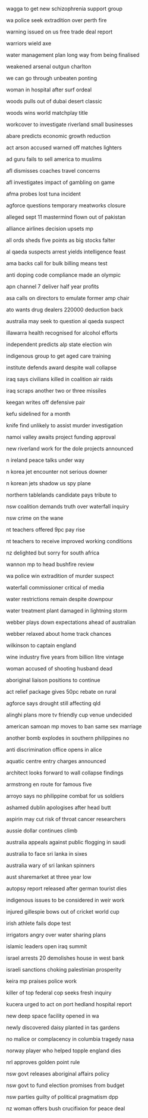 wagga to get new schizophrenia support group

wa police seek extradition over perth fire

warning issued on us free trade deal report

warriors wield axe

water management plan long way from being finalised

weakened arsenal outgun charlton

we can go through unbeaten ponting

woman in hospital after surf ordeal

woods pulls out of dubai desert classic

woods wins world matchplay title

workcover to investigate riverland small businesses

abare predicts economic growth reduction

act arson accused warned off matches lighters

ad guru fails to sell america to muslims

afl dismisses coaches travel concerns

afl investigates impact of gambling on game

afma probes lost tuna incident

agforce questions temporary meatworks closure

alleged sept 11 mastermind flown out of pakistan

alliance airlines decision upsets mp

all ords sheds five points as big stocks falter

al qaeda suspects arrest yields intelligence feast

ama backs call for bulk billing means test

anti doping code compliance made an olympic

apn channel 7 deliver half year profits

asa calls on directors to emulate former amp chair

ato wants drug dealers 220000 deduction back

australia may seek to question al qaeda suspect

illawarra health recognised for alcohol efforts

independent predicts alp state election win

indigenous group to get aged care training

institute defends award despite wall collapse

iraq says civilians killed in coalition air raids

iraq scraps another two or three missiles

keegan writes off defensive pair

kefu sidelined for a month

knife find unlikely to assist murder investigation

namoi valley awaits project funding approval

new riverland work for the dole projects announced

n ireland peace talks under way

n korea jet encounter not serious downer

n korean jets shadow us spy plane

northern tablelands candidate pays tribute to

nsw coalition demands truth over waterfall inquiry

nsw crime on the wane

nt teachers offered 9pc pay rise

nt teachers to receive improved working conditions

nz delighted but sorry for south africa

wannon mp to head bushfire review

wa police win extradition of murder suspect

waterfall commissioner critical of media

water restrictions remain despite downpour

water treatment plant damaged in lightning storm

webber plays down expectations ahead of australian

webber relaxed about home track chances

wilkinson to captain england

wine industry five years from billion litre vintage

woman accused of shooting husband dead

aboriginal liaison positions to continue

act relief package gives 50pc rebate on rural

agforce says drought still affecting qld

alinghi plans more tv friendly cup venue undecided

american samoan mp moves to ban same sex marriage

another bomb explodes in southern philippines no

anti discrimination office opens in alice

aquatic centre entry charges announced

architect looks forward to wall collapse findings

armstrong en route for famous five

arroyo says no philippine combat for us soldiers

ashamed dublin apologises after head butt

aspirin may cut risk of throat cancer researchers

aussie dollar continues climb

australia appeals against public flogging in saudi

australia to face sri lanka in sixes

australia wary of sri lankan spinners

aust sharemarket at three year low

autopsy report released after german tourist dies

indigenous issues to be considered in weir work

injured gillespie bows out of cricket world cup

irish athlete fails dope test

irrigators angry over water sharing plans

islamic leaders open iraq summit

israel arrests 20 demolishes house in west bank

israeli sanctions choking palestinian prosperity

keira mp praises police work

killer of top federal cop seeks fresh inquiry

kucera urged to act on port hedland hospital report

new deep space facility opened in wa

newly discovered daisy planted in tas gardens

no malice or complacency in columbia tragedy nasa

norway player who helped topple england dies

nrl approves golden point rule

nsw govt releases aboriginal affairs policy

nsw govt to fund election promises from budget

nsw parties guilty of political pragmatism dpp

nz woman offers bush crucifixion for peace deal

